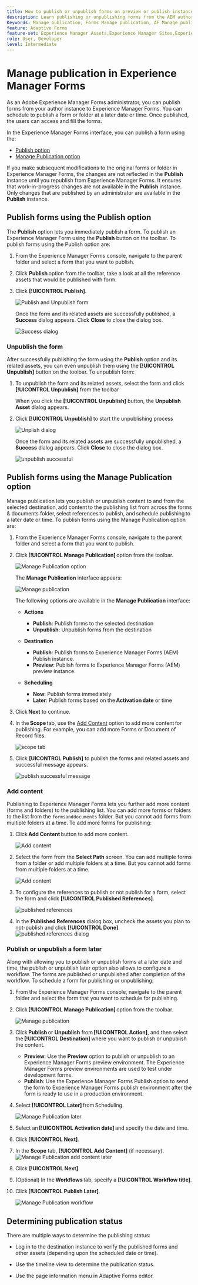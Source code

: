 ```yaml
---
title: How to publish or unpublish forms on preview or publish instances?
description: Learn publishing or unpublishing forms from the AEM author environment to preview or publish instances. Whether you are testing your forms on a staging environment or deploying them live for end-users, AEM provides streamlined tools to manage this process efficiently.
Keywords: Manage publication, Forms Manage publication, AF Manage publication, Adaptive Forms Manage publication, Cloud Manage publication
feature: Adaptive Forms
feature-set: Experience Manager Assets,Experience Manager Sites,Experience Manager, Experience Manager Forms, Experience Manager Cloud Manager
role: User, Developer
level: Intermediate
---
```


# ​Manage publication in Experience Manager Forms

As an Adobe Experience Manager Forms administrator, you can publish forms from your author instance to Experience Manager Forms. You can schedule to publish a form or folder at a later date or time. Once published, the users can access and fill the forms. 

In the Experience Manager Forms interface, you can publish a form using the:
* [Publish option](#publish-forms-using-the-publish-option) 
* [Manage Publication option](#publish-forms-using-the-manage-publication-option)

If you make subsequent modifications to the original forms or folder in Experience Manager Forms, the changes are not reflected in the **Publish** instance until you republish from Experience Manager Forms. It ensures that work-in-progress changes are not available in the **Publish** instance. Only changes that are published by an administrator are available in the **Publish** instance.

## Publish forms using the Publish option 

The **Publish** option lets you immediately publish a form. To publish an Experience Manager Form using the **Publish** button on the toolbar. To publish forms using the Publish option are:

1. From the Experience Manager Forms console, navigate to the parent folder and select a form that you want to publish. 
1. Click **Publish** option from the toolbar, take a look at all the reference assets that would be published with form.
1. Click **[!UICONTROL Publish]**. 

    ![Publish and Unpublish form](/help/edge/docs/forms/assets/publish-form-option.png)

    Once the form and its related assets are successfully published, a **Success** dialog appears. Click **Close** to close the dialog box.

    ![Success dialog](/help/forms/assets/publish-success.png)

### Unpublish the form

After successfully publishing the form using the **Publish** option and its related assets, you can even unpublish them using the **[!UICONTROL Unpublish]** button on the toolbar. To unpublish form:

1. To unpublish the form and its related assets, select the form and click **[!UICONTROL Unpublish]** from the toolbar

    When you click the **[!UICONTROL Unpublish]** button, the **Unpublish Asset** dialog appears. 
1. Click **[!UICONTROL Unpublish]** to start the unpublishing process

    ![Unplish dialog](/help/forms/assets/unpublish-asset.png)

    Once the form and its related assets are successfully unpublished, a **Success** dialog appears. Click **Close** to close the dialog box.

    ![unpublish successful](/help/forms/assets/unpublishing-start.png)

## Publish forms using the Manage Publication option

Manage publication lets you publish or unpublish content to and from the selected destination, add content to the publishing list from across the forms & documents folder, select references to publish, and schedule publishing to a later date or time.  To publish forms using the Manage Publication option are:

1. From the Experience Manager Forms console, navigate to the parent folder and select a form that you want to publish. 
1. Click **[!UICONTROL Manage Publication]** option from the toolbar.  

    ![Manage Publication option](/help/forms/assets/manage-publication-option.png) 

    The **Manage Publication** interface appears:

    ![Manage publication](/help/forms/assets/manage-publication.png)

    The following options are available in the **Manage Publication** interface:

      * **Actions** 

        * **Publish**: Publish forms to the selected destination 
        * **Unpublish**: Unpublish forms from the destination 

      * **Destination** 

         * **Publish**: Publish forms to Experience Manager Forms (AEM) Publish instance.  
         * **Preview**: Publish forms to Experience Manager Forms (AEM) preview instance. 

      * **Scheduling** 

         * **Now**: Publish forms immediately 
         * **Later**: Publish forms based on the **Activation date** or time 

1. Click **Next** to continue. 
1. In the **Scope** tab, use the [Add Content](#add-content) option to add more content for publishing. For example, you can add more Forms or Document of Record files. 

    ![scope tab](/help/forms/assets/scope-tab.png)

1. Click **[UICONTROL Publish]** to publish the forms and related assets and successful message appears.

    ![publish successful message](/help/forms/assets/publish-successful.png)


### Add content 

Publishing to Experience Manager Forms lets you further add more content (forms and folders) to the publishing list. You can add more forms or folders to the list from the `formsanddocuments` folder. But you cannot add forms from multiple folders at a time. To add more forms for publishing:

1. Click **Add Content** button to add more content. 

    ![Add content](/help/forms/assets/add-content.png)

1. Select the form from the **Select Path** screen. You can add multiple forms from a folder or add multiple folders at a time. But you cannot add forms from multiple folders at a time. 

    ![Add content](/help/forms/assets/add-assets.png)

1. To configure the references to publish or not publish for a form, select the form and click **[!UICONTROL Published References]**.  

    ![published references](/help/forms/assets/published-references.png)

1. In the **Published References** dialog box, uncheck the assets you plan to not-publish and click **[!UICONTROL Done]**. 
    ![published references dialog](/help/forms/assets/published-references-dialog.png)

<!--
### Include Folder Settings
By default, publishing a folder to Experience Manager Forms publishes all the assets, subfolders, and their references. To filter the folder for publishing:

1. Click **[Include Folder Settings]** to filter the folder.

    ![Include folder](/help/forms/assets/include-folder.png)

    The **[UICONTROL Include Folder Settings]** dialog appears. 
    
    ![Include folder dialog](/help/forms/assets/include-folder-dialog.png)
    
    The **[UICONTROL Include Folder Settings]** includes following options:

    * **[!UICONTROL Include folder contents]** checkbox. 
        * If selected, all forms and assets in the chosen folder, its subfolders (including all forms and assets within them), and references are published.
        * If not selected, only the forms and assets in the selected folder are published, while subfolder forms and assets are not.

    * **[!UICONTROL Include only immediate folder contents]** checkbox
        Selecting the **[!UICONTROL Include folder contents]** checkbox enables the **[!UICONTROL Include only immediate folder contents]** checkbox for selection.

        * If you select both options, all the forms and assets of the selected folder, subfolders (empty), and references are published. The forms and assets of the subfolders are not published.
        * -->


### Publish or unpublish a form later 

Along with allowing you to publish or unpublish forms at a later date and time, the publish or unpublish later option also allows to configure a workflow. The forms are published or unpublished after completion of the workflow. To schedule a form for publishing or unpublishing: 

1. From the Experience Manager Forms console, navigate to the parent folder and select the form that you want to schedule for publishing. 
1. Click **[!UICONTROL Manage Publication]** option from the toolbar. 

    ![Manage publication](/help/forms/assets/manage-publication.png)

1. Click **Publish** or **Unpublish** from **[!UICONTROL Action]**, and then select the **[!UICONTROL Destination]** where you want to publish or unpublish the content.  
    * **Preview**: Use the **Preview** option to publish or unpublish to an Experience Manager Forms preview environment. The Experience Manager Forms preview environments are used to test under development forms.  
    * **Publish**: Use the Experience Manager Forms Publish option to send the form to Experience Manager Forms publish environment after the form is ready to use in a production environment.  
 
1. Select **[!UICONTROL Later]** from Scheduling. 

    ![Manage Publication later](/help/forms/assets/manage-publication-later.png)

1. Select an **[!UICONTROL Activation date]** and specify the date and time. 
1. Click **[!UICONTROL Next]**. 
1. In the **Scope** tab, **[!UICONTROL Add Content]** (if necessary). 
    ![Manage Publication add content later](/help/forms/assets/publish-later-add-content.png)
1. Click **[!UICONTROL Next]**. 
1. (Optional) In the **Workflows** tab, specify a **[!UICONTROL Workflow title]**. 
1. Click **[!UICONTROL Publish Later]**. 

     ![Manage Publication workflow](/help/forms/assets/manage-publication-workflows.png)

## Determining publication status 

There are multiple ways to determine the publishing status: 

* Log in to the destination instance to verify the published forms and other assets (depending upon the scheduled date or time). 

* Use the timeline view to determine the publication status. 

* Use the page information menu in Adaptive Forms editor.  
